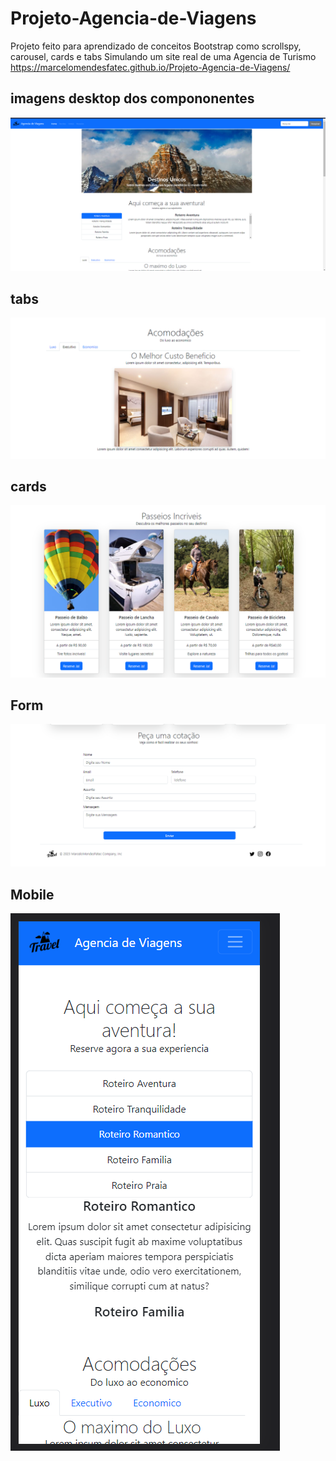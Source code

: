 # Projeto-Agencia-de-Viagens
Projeto feito para aprendizado de conceitos Bootstrap como scrollspy, carousel, cards e tabs
Simulando um site real de uma Agencia de Turismo <br>
https://marcelomendesfatec.github.io/Projeto-Agencia-de-Viagens/

## imagens desktop dos compononentes

![desktop](https://github.com/MarceloMendesFatec/Projeto-Agencia-de-Viagens/blob/main/assets-20230207T215857Z-001/ss/Screenshot%202023-02-15%20204242.png)


## tabs
![tab](https://github.com/MarceloMendesFatec/Projeto-Agencia-de-Viagens/blob/main/assets-20230207T215857Z-001/ss/Screenshot%202023-02-15%20204334.png)


## cards

![cards](https://github.com/MarceloMendesFatec/Projeto-Agencia-de-Viagens/blob/main/assets-20230207T215857Z-001/ss/Screenshot%202023-02-15%20204349.png)

## Form
![form](https://github.com/MarceloMendesFatec/Projeto-Agencia-de-Viagens/blob/main/assets-20230207T215857Z-001/ss/Screenshot%202023-02-15%20204400.png)

## Mobile

![mobile](https://github.com/MarceloMendesFatec/Projeto-Agencia-de-Viagens/blob/main/assets-20230207T215857Z-001/ss/Screenshot%202023-02-15%20204443.png)

